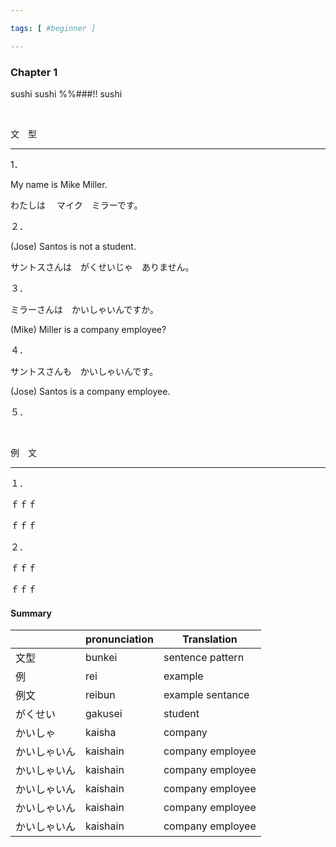 ```yaml
---

tags: [ #beginner ]

---
```


### Chapter 1

sushi sushi %%###!! sushi  

<br/>

文　型

---

1．

My name is Mike Miller.

わたしは 　マイク　ミラーです。

２．

(Jose) Santos is not a student.

サントスさんは　がくせいじゃ　ありません。

３．

ミラーさんは　かいしゃいんですか。

(Mike) Miller is a company employee?

４．

サントスさんも　かいしゃいんです。

(Jose) Santos is a company employee.

５．

<br/>

例　文

---

１．

ｆｆｆ

ｆｆｆ

２．

ｆｆｆ

ｆｆｆ



#### Summary

|  | pronunciation | Translation      |
| ------------ | ------------- | ---------------- |
| 文型 | bunkei | sentence pattern |
| 例           | rei           | example          |
| 例文         | reibun        | example sentance |
| がくせい     | gakusei       | student          |
| かいしゃ     | kaisha        | company          |
| かいしゃいん  | kaishain      | company employee |
| かいしゃいん  | kaishain      | company employee |
| かいしゃいん  | kaishain      | company employee |
| かいしゃいん  | kaishain      | company employee |
| かいしゃいん  | kaishain      | company employee |





